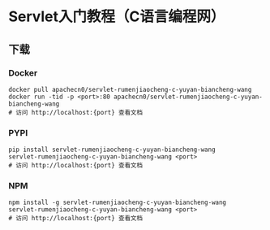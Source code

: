 # Servlet入门教程（C语言编程网）

## 下载

### Docker

```
docker pull apachecn0/servlet-rumenjiaocheng-c-yuyan-biancheng-wang
docker run -tid -p <port>:80 apachecn0/servlet-rumenjiaocheng-c-yuyan-biancheng-wang
# 访问 http://localhost:{port} 查看文档
```

### PYPI

```
pip install servlet-rumenjiaocheng-c-yuyan-biancheng-wang
servlet-rumenjiaocheng-c-yuyan-biancheng-wang <port>
# 访问 http://localhost:{port} 查看文档
```

### NPM

```
npm install -g servlet-rumenjiaocheng-c-yuyan-biancheng-wang
servlet-rumenjiaocheng-c-yuyan-biancheng-wang <port>
# 访问 http://localhost:{port} 查看文档
```